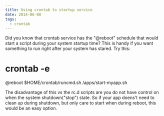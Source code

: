 ```yaml
---
title: Using crontab to startup service
date: 2014-06-08
tags:
  - crontab
---
```

Did you know that crontab service has the "@reboot" schedule that would start a script during your system startup time? This is handy if you want something to run right after your system has stared. Try this:

# crontab -e
@reboot $HOME/crontab/runcmd.sh /apps/start-myapp.sh

The disadvantage of this vs the rc.d scripts are you do not have control on when the system shutdown("stop") state. So if your app doens't need to clean up during shutdown, but only care to start when during reboot, this would be an easy option.